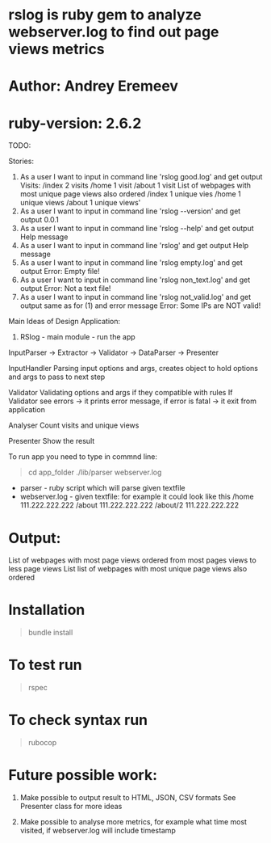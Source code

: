 # rslog is ruby gem to analyze webserver.log to find out page views metrics
# Author: Andrey Eremeev
# ruby-version: 2.6.2

TODO:

Stories:
1. As a user I want to input in command line 'rslog good.log' 
  and get output 
    Visits:
       /index 2 visits
       /home 1 visit
       /about 1 visit
    List of webpages with most unique page views also ordered
       /index 1 unique vies
       /home 1 unique views
       /about 1 unique views'
2. As a user I want to input in command line 'rslog --version' 
  and get output 
    0.0.1
3. As a user I want to input in command line 'rslog --help' 
  and get output 
    Help message
4. As a user I want to input in command line 'rslog' 
  and get output 
    Help message
5. As a user I want to input in command line 'rslog empty.log' 
  and get output 
    Error: Empty file!
6. As a user I want to input in command line 'rslog non_text.log' 
  and get output 
    Error: Not a text file!
7. As a user I want to input in command line 'rslog not_valid.log' 
  and get output same as for (1) and error message
    Error: Some IPs are NOT valid!


Main Ideas of Design Application:

1. RSlog - main module - run the app

  InputParser -> Extractor -> Validator -> DataParser -> Presenter

  InputHandler 
    Parsing input options and args, creates object to hold options and args
    to pass to next step

  Validator
    Validating options and args if they compatible with rules
    If Validator see errors -> it prints error message, 
    if error is fatal -> it exit from application 

  Analyser
    Count visits and unique views

  Presenter
    Show the result




To run app you need to type in commnd line:
> cd app_folder
> ./lib/parser webserver.log

   - parser - ruby script which will parse given textfile
   - webserver.log - given textfile:
        for example it could look like this
        /home 111.222.222.222
        /about 111.222.222.222
        /about/2 111.222.222.222

# Output:
  List of webpages with most page views ordered from most pages views to less page views
  List list of webpages with most unique page views also ordered


# Installation
> bundle install

# To test run
> rspec

# To check syntax run
> rubocop


# Future possible work:

1. Make possible to output result to HTML, JSON, CSV formats
   See Presenter class for more ideas

2. Make possible to analyse more metrics, for example what time most visited, 
   if webserver.log will include timestamp
 


